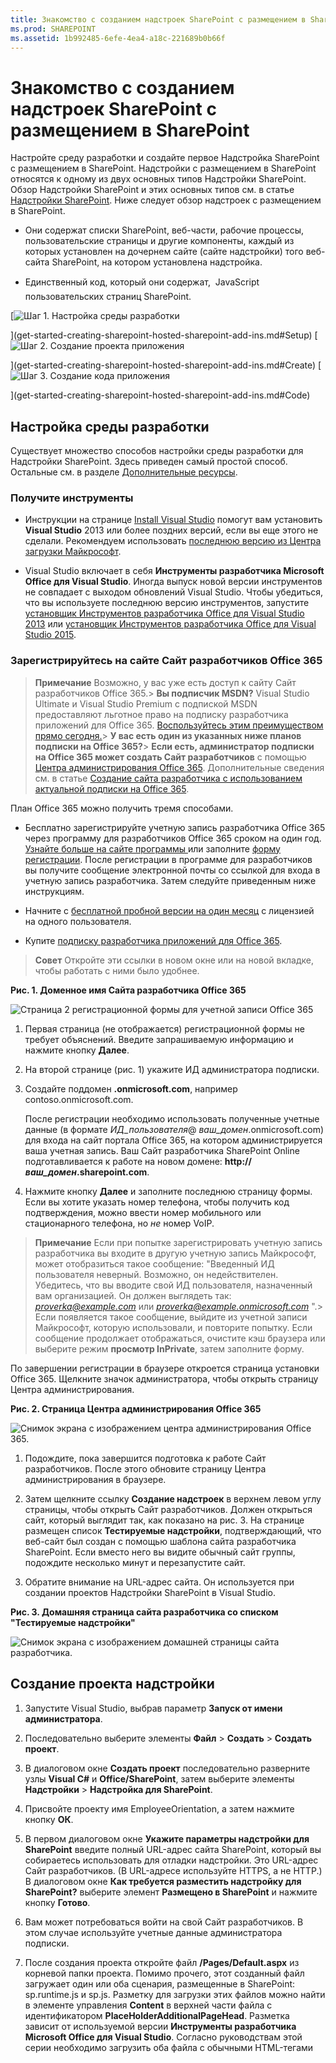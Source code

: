 ```yaml
---
title: Знакомство с созданием надстроек SharePoint с размещением в SharePoint
ms.prod: SHAREPOINT
ms.assetid: 1b992485-6efe-4ea4-a18c-221689b0b66f
---
```



# Знакомство с созданием надстроек SharePoint с размещением в SharePoint
Настройте среду разработки и создайте первое Надстройка SharePoint с размещением в SharePoint.
Надстройки с размещением в SharePoint относятся к одному из двух основных типов Надстройки SharePoint. Обзор Надстройки SharePoint и этих основных типов см. в статье  [Надстройки SharePoint](sharepoint-add-ins.md). Ниже следует обзор надстроек с размещением в SharePoint.
  
    
    


- Они содержат списки SharePoint, веб-части, рабочие процессы, пользовательские страницы и другие компоненты, каждый из которых установлен на дочернем сайте (сайте надстройки) того веб-сайта SharePoint, на котором установлена надстройка.
    
  
- Единственный код, который они содержат,  JavaScript пользовательских страниц SharePoint.
    
  

 [![Шаг 1. Настройка среды разработки](images/6d3bbe0a-399e-4747-9e1a-01d42954ce32.png)
  
    
    
](get-started-creating-sharepoint-hosted-sharepoint-add-ins.md#Setup) [![Шаг 2. Создание проекта приложения](images/d69871f6-c503-463b-bf96-4b6d7306c313.png)
  
    
    
](get-started-creating-sharepoint-hosted-sharepoint-add-ins.md#Create) [![Шаг 3. Создание кода приложения](images/e5f8a9a2-e5fb-42d1-b19a-300178c626fb.png)
  
    
    
](get-started-creating-sharepoint-hosted-sharepoint-add-ins.md#Code)
  
    
    


## Настройка среды разработки
<a name="Setup"> </a>

Существует множество способов настройки среды разработки для Надстройки SharePoint. Здесь приведен самый простой способ. Остальные см. в разделе  [Дополнительные ресурсы](#bk_addresources).
  
    
    

### Получите инструменты


- Инструкции на странице  [Install Visual Studio](http://msdn.microsoft.com/library/da049020-cfda-40d7-8ff4-7492772b620f.aspx) помогут вам установить **Visual Studio** 2013 или более поздних версий, если вы еще этого не сделали. Рекомендуем использовать [последнюю версию из Центра загрузки Майкрософт](https://www.visualstudio.com/downloads/download-visual-studio-vs).
    
  
- Visual Studio включает в себя **Инструменты разработчика Microsoft Office для Visual Studio**. Иногда выпуск новой версии инструментов не совпадает с выходом обновлений Visual Studio. Чтобы убедиться, что вы используете последнюю версию инструментов, запустите [установщик Инструментов разработчика Office для Visual Studio 2013](http://aka.ms/OfficeDevToolsForVS2013) или [установщик Инструментов разработчика Office для Visual Studio 2015](http://aka.ms/OfficeDevToolsForVS2015).
    
  

### Зарегистрируйтесь на сайте Сайт разработчиков Office 365
<a name="o365_signup"> </a>


> **Примечание**
>  Возможно, у вас уже есть доступ к сайту Сайт разработчиков Office 365.> **Вы подписчик MSDN?** Visual Studio Ultimate и Visual Studio Premium с подпиской MSDN предоставляют льготное право на подписку разработчика приложений для Office 365. [Воспользуйтесь этим преимуществом прямо сегодня.](https://msdn.microsoft.com/subscriptions/manage/default.aspx)> **У вас есть один из указанных ниже планов подписки на Office 365?**> **Если есть, администратор подписки на Office 365 может создать Сайт разработчиков** с помощью [Центра администрирования Office 365](https://portal.microsoftonline.com/admin/default.aspx). Дополнительные сведения см. в статье  [Создание сайта разработчика с использованием актуальной подписки на Office 365](create-a-developer-site-on-an-existing-office-365-subscription.md). 
  
    
    

План Office 365 можно получить тремя способами.
  
    
    

- Бесплатно зарегистрируйте учетную запись разработчика Office 365 через программу для разработчиков Office 365 сроком на один год.  [Узнайте больше на сайте программы ](http://dev.office.com/devprogram) или заполните [форму регистрации](https://profile.microsoft.com/RegSysProfileCenter/wizardnp.aspx?wizid=14b845d0-938c-45af-b061-f798fbb4d170). После регистрации в программе для разработчиков вы получите сообщение электронной почты со ссылкой для входа в учетную запись разработчика. Затем следуйте приведенным ниже инструкциям.
    
  
- Начните с  [бесплатной пробной версии на один месяц](https://portal.microsoftonline.com/Signup/MainSignUp.aspx?OfferId=6881A1CB-F4EB-4db3-9F18-388898DAF510&amp;DL=DEVELOPERPACK) с лицензией на одного пользователя.
    
  
- Купите  [подписку разработчика приложений для Office 365](https://portal.microsoftonline.com/Signup/MainSignUp.aspx?OfferId=C69E7747-2566-4897-8CBA-B998ED3BAB88&amp;DL=DEVELOPERPACK).
    
  

> **Совет**
> Откройте эти ссылки в новом окне или на новой вкладке, чтобы работать с ними было удобнее. 
  
    
    


**Рис. 1. Доменное имя Сайта разработчика Office 365**

  
    
    

  
    
    
![Страница 2 регистрационной формы для учетной записи Office 365](images/ff384c69-56bf-4ceb-81c3-8b874e2407f0.png)
  
    
    

  
    
    

  
    
    

1. Первая страница (не отображается) регистрационной формы не требует объяснений. Введите запрашиваемую информацию и нажмите кнопку **Далее**.
    
  
2. На второй странице (рис. 1) укажите ИД администратора подписки.
    
  
3. Создайте поддомен **.onmicrosoft.com**, например contoso.onmicrosoft.com.
    
    После регистрации необходимо использовать полученные учетные данные (в формате  _ИД_пользователя_@ _ваш_домен_.onmicrosoft.com) для входа на сайт портала Office 365, на котором администрируется ваша учетная запись. Ваш Сайт разработчика SharePoint Online подготавливается к работе на новом домене: **http:// _ваш_домен_.sharepoint.com**.
    
  
4. Нажмите кнопку **Далее** и заполните последнюю страницу формы. Если вы хотите указать номер телефона, чтобы получить код подтверждения, можно ввести номер мобильного или стационарного телефона, но *не*  номер VoIP.
    
  

    
> **Примечание**
> Если при попытке зарегистрировать учетную запись разработчика вы входите в другую учетную запись Майкрософт, может отобразиться такое сообщение: "Введенный ИД пользователя неверный. Возможно, он недействителен. Убедитесь, что вы вводите свой ИД пользователя, назначенный вам организацией. Он должен выглядеть так:  *proverka@example.com*  или *proverka@example.onmicrosoft.com*  ".> Если появляется такое сообщение, выйдите из учетной записи Майкрософт, которую использовали, и повторите попытку. Если сообщение продолжает отображаться, очистите кэш браузера или выберите режим **просмотр InPrivate**, затем заполните форму. 
  
    
    

По завершении регистрации в браузере откроется страница установки Office 365. Щелкните значок администратора, чтобы открыть страницу Центра администрирования.
  
    
    

**Рис. 2. Страница Центра администрирования Office 365**

  
    
    

  
    
    
![Снимок экрана с изображением центра администрирования Office 365.](images/SP15_Office365AdminInset_border.png)
  
    
    

  
    
    

1. Подождите, пока завершится подготовка к работе Сайт разработчиков. После этого обновите страницу Центра администрирования в браузере.
    
  
2. Затем щелкните ссылку **Создание надстроек** в верхнем левом углу страницы, чтобы открыть Сайт разработчиков. Должен открыться сайт, который выглядит так, как показано на рис. 3. На странице размещен список **Тестируемые надстройки**, подтверждающий, что веб-сайт был создан с помощью шаблона сайта разработчика SharePoint. Если вместо него вы видите обычный сайт группы, подождите несколько минут и перезапустите сайт.
    
  
3. Обратите внимание на URL-адрес сайта. Он используется при создании проектов Надстройки SharePoint в Visual Studio.
    
  

**Рис. 3. Домашняя страница сайта разработчика со списком "Тестируемые надстройки"**

  
    
    

  
    
    
![Снимок экрана с изображением домашней страницы сайта разработчика.](images/SP15_DeveloperSiteHome_border.png)
  
    
    

  
    
    

  
    
    

## Создание проекта надстройки
<a name="Create"> </a>


1. Запустите Visual Studio, выбрав параметр **Запуск от имени администратора**.
    
  
2. Последовательно выберите элементы **Файл** > **Создать** > **Создать проект**.
    
  
3. В диалоговом окне **Создать проект** последовательно разверните узлы **Visual C#** и **Office/SharePoint**, затем выберите элементы **Надстройки** > **Надстройка для SharePoint**.
    
  
4. Присвойте проекту имя EmployeeOrientation, а затем нажмите кнопку **ОК**.
    
  
5. В первом диалоговом окне **Укажите параметры надстройки для SharePoint** введите полный URL-адрес сайта SharePoint, который вы собираетесь использовать для отладки надстройки. Это URL-адрес Сайт разработчиков. (В URL-адресе используйте HTTPS, а не HTTP.) В диалоговом окне **Как требуется разместить надстройку для SharePoint?** выберите элемент **Размещено в SharePoint** и нажмите кнопку **Готово**.
    
  
6. Вам может потребоваться войти на свой Сайт разработчиков. В этом случае используйте учетные данные администратора подписки.
    
  
7. После создания проекта откройте файл **/Pages/Default.aspx** из корневой папки проекта. Помимо прочего, этот созданный файл загружает один или оба сценария, размещенные в SharePoint: sp.runtime.js и sp.js. Разметку для загрузки этих файлов можно найти в элементе управления **Content** в верхней части файла с идентификатором **PlaceHolderAdditionalPageHead**. Разметка зависит от используемой версии **Инструменты разработчика Microsoft Office для Visual Studio**. Согласно руководствам этой серии необходимо загрузить оба файла с обычными HTML-тегами **<script>**, а не с тегами **<SharePoint:ScriptLink>**. Убедитесь, что указанные ниже строки присутствуют в элементе управления **PlaceHolderAdditionalPageHead** *над*  строкой `<meta name="WebPartPageExpansion" content="full" />`.
    
 ```
  
<script type="text/javascript" src="/_layouts/15/sp.runtime.js"></script>
<script type="text/javascript" src="/_layouts/15/sp.js"></script> 

 ```


    Проверьте файл на наличие другой разметки, загружающей один или оба файла сценария и удалите ее. Сохраните и закройте файл.
    
  

## Написание кода надстройки
<a name="Code"> </a>

Как создавать Надстройка SharePoint с размещением в SharePoint мы покажем с помощью классического расширения SharePoint: настраиваемый список и экземпляр списка.
  
    
    

1. В **обозревателе решений** откройте файл AppManifest.xml.
    
  
2. Когда откроется конструктор манифеста, добавьте пробел между словами в поле **Title**, чтобы имя имело вид Employee Orientation (Адаптация сотрудника). ( *Не*  меняйте сведения в поле **Name**.)
    
  
3. Сохраните и закройте файл.
    
  
4. Щелкните проект правой кнопкой мыши в **обозревателе решений** и выберите пункты **Добавить** > **Создать папку**. Присвойте папке имя Lists (Списки).
    
  
5. Щелкните новую папку правой кнопкой мыши и выберите пункты **Добавить** > **Создать элемент**. Откроется диалоговое окно **Добавление нового элемента** (узел **Office SharePoint**).
    
  
6. Выберите элемент **Список**. Присвойте ему имя NewEmployeeOrientation, затем выберите элемент **Добавить**.
    
  
7. На странице **Выберите параметры списка** в **мастере настройки SharePoint** оставьте отображаемое имя списка в заданном по умолчанию параметре **NewEmployeeOrientation**, нажмите кнопку **Создать настраиваемый шаблон списка и экземпляр списка на его основе** и в раскрывающемся списке выберите **По умолчанию (настраиваемый список)**. Затем нажмите кнопку **Готово**.
    
  
8. Мастер создаст шаблон списка **NewEmployeeOrientation** с экземпляром дочернего списка под названием **NewEmployeeOrientationInstance**. При этом может открыться конструктор списков, который понадобится на следующем этапе.
    
  
9. Разверните узел **NewEmployeeOrientationInstance** в **обозревателе решений**, если вы еще не сделали этого, чтобы четко отличать файл elements.xml, который представляет собой дочерний элемент  *экземпляра*  списка, от файла elements.xml, который представляет собой дочерний элемент *шаблона*  списка.
    
   **Узел списков в обозревателе решений**

  

     ![Содержимое папки с дочерним шаблоном NewEmployeeOrientation, у которого есть три дочерних элемента (NewEmployeeOrientationInstance, файл elements.xml и файл schema.xml). У экземпляра есть дочерний элемент elements.xml.](images/10e5d116-d24b-4a44-bfff-cfbf2f971b1e.PNG)
  

    
    
  
10. Откройте дочерний элемент elements.xml в шаблоне списка **NewEmployeeOrientation**.
    
  
11. Добавьте пробелы в атрибут **DisplayName** (не в **Name**), чтобы он стал более понятен: New Employee Orientation (Адаптация новых сотрудников).
    
  
12. Присвойте атрибуту **Description** значениеOrientation information about new employees (Сведения об адаптации новых сотрудников).
    
  
13. Оставьте другие атрибуты такими, какими они заданы по умолчанию, сохраните и закройте файл.
    
  
14. Если конструктор списков не открыт, выберите узел **NewEmployeeOrientation** в **обозревателе решений**.
    
  
15. Откройте вкладку **Список** конструктора. Эта вкладка используется для установки определенных значений *экземпляра*   не *шаблона*   списка, но она содержит некоторые значения по умолчанию, унаследованные от шаблона.
    
  
16. Замените значения на вкладке следующими:
    
  - **Заголовок**: New Employees in Seattle (Новые сотрудники в Сиэтле);
    
  
  - **URL-адрес списка**: Lists/NewEmployeesInSeattle;
    
  
  - **Описание**: Новые сотрудники в Сиэтле.
    
  

    Оставьте флажки в том виде, в каком они заданы по умолчанию, сохраните файл и закройте конструктор.
    
  
17. Экземпляр списка может иметь старое имя в **обозревателе решений**. В этом случае откройте контекстное меню **NewEmployeeOrientationInstance**, выберите пункт **Переименовать** и измените имя наNewEmployeesInSeattle.
    
  
18. Откройте файл schema.xml.
    
  
19. В элементе **View**, значение **BaseViewID** которого равно 0, укажите вместо существующего элемента **ViewFields** следующие исправления. (Используйте именно этот GUID для параметра **FieldRef** с именем `Title`.)
    
     *В этом автоматически созданном файле schema.xml разрывы строки могут встречаться не там, где надо. Проверьте, чтобы совпадали все открывающие и закрывающие теги элемента **ViewFields**. Добавьте разрывы строк для удобства чтения.* 
    


 ```
  
<ViewFields>
  <FieldRef Name="Title" ID="{fa564e0f-0c70-4ab9-b863-0177e6ddd247}" DisplayName="Employee" />
 </ViewFields>
 ```

20. Не закрывая файл schema.xml, в элементе **View**, значение **BaseViewID** которого равно 1, кажите вместо существующего элемента **ViewFields** следующие исправления. (Используйте именно этот GUID для параметра **FieldRef** с именем `LinkTitle`.)
    
 ```
  
<ViewFields>
  <FieldRef Name="LinkTitle" ID="{82642ec8-ef9b-478f-acf9-31f7d45fbc31}" DisplayName="Employee" />
</ViewFields>
 ```

21. Сохраните и закройте файл schema.xml.
    
  
22. Откройте файл elements.xml, который представляет собой дочерний элемент  *экземпляра*  списка **NewEmployeesInSeattle** (не elements.xml, который представляет собой дочерний элемент *шаблона*  списка **NewEmployeeOrientation**).
    
  
23. В этом файле заполните список начальными данными. Для этого добавьте следующую разметку элемента **Data** в качестве дочернего элемента **ListInstance**.
    
 ```
  
<Data>
  <Rows>
    <Row>
      <Field Name="Title">Tom Higginbotham</Field>
    </Row>
    <Row>
      <Field Name="Title">Satomi Hayakawa</Field>
    </Row>
    <Row>
      <Field Name="Title">Cassi Hicks</Field>
    </Row>
    <Row>
      <Field Name="Title">Lertchai Treetawatchaiwong</Field>
    </Row>
  </Rows>
</Data>
 ```

24. Сохраните и закройте файл.
    
  
25. В **обозревателе решений** двойным щелчком мыши щелкните **Компонент1**, чтобы открыть конструктор компонентов. В конструкторе укажите для параметра **Заголовок** значениеNew Employee Orientation Components (Компоненты для адаптации новый сотрудников), а для параметра **Описание**  значениеСписки и другие компоненты для адаптации сотрудников в компании. Сохраните файл и закройте конструктор.
    
  
26. Если элемент **Компонент1** в **обозревателе решений** не переименовался автоматически, откройте его контекстное меню, выберите пункт **Переименовать** и укажите имяNewEmployeeOrientationComponents.
    
  
27. Откройте файл Default.aspx.
    
  
28. Найдите элемент ASP.NET **Content** с идентификатором **PlaceHolderPageTitleInTitleArea**. Замените строку по умолчанию "Заголовок страницы" на "Новые сотрудники по месту их работы".
    
  
29. Найдите элемент **Content** ASP.NET с идентификатором **PlaceHolderMain**.  *Замените*  его содержимое приведенными ниже исправлениями. ` _spPageContextInfo`  это объект JavaScript, который SharePoint автоматически добавляет на страницу. Его свойство `webAbsoluteUrl` возвращает URL-адрес сайта надстройки.
    
 ```XML
  
<p><asp:HyperLink runat="server"
    NavigateUrl="JavaScript:window.location = _spPageContextInfo.webAbsoluteUrl + '/Lists/NewEmployeesInSeattle/AllItems.aspx';" 
    Text="New Employees in Seattle" /></p>

 ```


## Запуск надстройки и тестирование списка
<a name="Code"> </a>


  
    
    

1. Нажмите клавишу F5, чтобы развернуть и запустить надстройку. Visual Studio выполнит временную установку и немедленный запуск надстройки на тестовом сайте SharePoint. (Сведения о том, как пользователи запускают установленное Надстройка SharePoint, см. в разделе  [Дальнейшие действия](#Nextsteps).)
    
  
2. Когда откроется страница надстройки по умолчанию, перейдите по ссылке **New Employees in Seattle** (Новые сотрудники в Сиэтле), чтобы открыть экземпляр настраиваемого списка.
    
   **Страница по умолчанию и страница представления списка**

  

     ![Отображается страница по умолчанию надстройки, озаглавленная "Новые сотрудники по расположению". Ссылка "Новые сотрудники в Сиэтле". Стрелка от этой ссылки указывает на страницу списка. Она называется "Новые сотрудники в Сиэтле", список приведен ниже.](images/9dc5cefe-083a-4807-bee6-473001f23db9.png)
  

    
    
  
3. Добавьте и удалите элементы в списке.
    
  
4. Для завершения сеанса отладки закройте окно браузера или остановите отладку в Visual Studio. При каждом нажатии клавиши F5 Visual Studio отзовет предыдущую версию надстройки и установит самую последнюю.
    
  
5. Вы будете работать с этой надстройкой и решением Visual Studio и при изучении других статей, поэтому при перерывах в работе рекомендуется отзывать надстройку. В **обозревателе решений** щелкните проект правой кнопкой мыши и выберите пункт **Отозвать**.
    
  

## 
<a name="Nextsteps"> </a>

Пока в списке указано немного сведений об адаптации. Мы добавим некоторые из них в новых статьях из этой серии. А пока отвлекитесь слегка от написания кода и почитайте о том, как развертывать Надстройки SharePoint, в статье  [Развертывание и установка надстроек для SharePoint](deploy-and-install-a-sharepoint-hosted-sharepoint-add-in.md).
  
    
    

